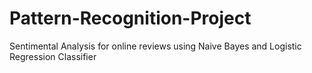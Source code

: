 # Pattern-Recognition-Project
Sentimental Analysis for online reviews using Naive Bayes and Logistic Regression Classifier
